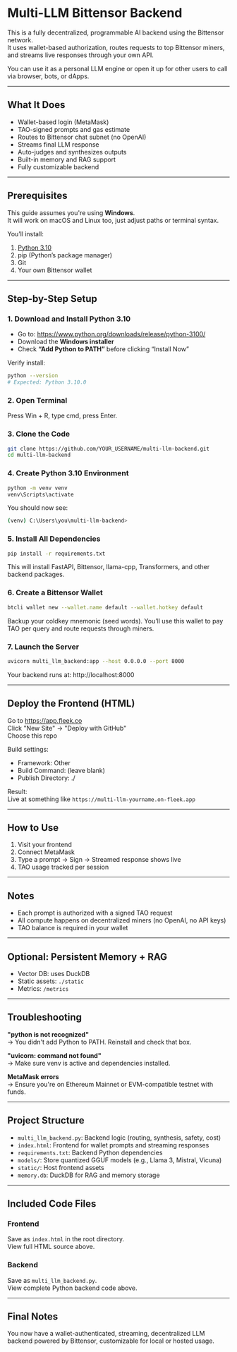 # Multi-LLM Bittensor Backend

This is a fully decentralized, programmable AI backend using the Bittensor network.  
It uses wallet-based authorization, routes requests to top Bittensor miners, and streams live responses through your own API.

You can use it as a personal LLM engine or open it up for other users to call via browser, bots, or dApps.

---

## What It Does

- Wallet-based login (MetaMask)
- TAO-signed prompts and gas estimate
- Routes to Bittensor chat subnet (no OpenAI)
- Streams final LLM response
- Auto-judges and synthesizes outputs
- Built-in memory and RAG support
- Fully customizable backend

---

## Prerequisites

This guide assumes you're using **Windows**.  
It will work on macOS and Linux too, just adjust paths or terminal syntax.

You’ll install:

1. [Python 3.10](https://www.python.org/downloads/release/python-3100/)
2. pip (Python’s package manager)
3. Git
4. Your own Bittensor wallet

---

## Step-by-Step Setup

### 1. Download and Install Python 3.10

- Go to: https://www.python.org/downloads/release/python-3100/
- Download the **Windows installer**
- Check **“Add Python to PATH”** before clicking “Install Now”

Verify install:
```bash
python --version
# Expected: Python 3.10.0
```

### 2. Open Terminal

Press Win + R, type cmd, press Enter.

### 3. Clone the Code

```bash
git clone https://github.com/YOUR_USERNAME/multi-llm-backend.git
cd multi-llm-backend
```

### 4. Create Python 3.10 Environment

```bash
python -m venv venv
venv\Scripts\activate
```

You should now see:
```bash
(venv) C:\Users\you\multi-llm-backend>
```

### 5. Install All Dependencies

```bash
pip install -r requirements.txt
```

This will install FastAPI, Bittensor, llama-cpp, Transformers, and other backend packages.

### 6. Create a Bittensor Wallet

```bash
btcli wallet new --wallet.name default --wallet.hotkey default
```

Backup your coldkey mnemonic (seed words). You’ll use this wallet to pay TAO per query and route requests through miners.

### 7. Launch the Server

```bash
uvicorn multi_llm_backend:app --host 0.0.0.0 --port 8000
```

Your backend runs at: http://localhost:8000

---

## Deploy the Frontend (HTML)

Go to https://app.fleek.co  
Click "New Site" → "Deploy with GitHub"  
Choose this repo

Build settings:

- Framework: Other  
- Build Command: (leave blank)  
- Publish Directory: ./

Result:  
Live at something like `https://multi-llm-yourname.on-fleek.app`

---

## How to Use

1. Visit your frontend  
2. Connect MetaMask  
3. Type a prompt → Sign → Streamed response shows live  
4. TAO usage tracked per session

---

## Notes

- Each prompt is authorized with a signed TAO request  
- All compute happens on decentralized miners (no OpenAI, no API keys)  
- TAO balance is required in your wallet  

---

## Optional: Persistent Memory + RAG

- Vector DB: uses DuckDB  
- Static assets: `./static`  
- Metrics: `/metrics`  

---

## Troubleshooting

**"python is not recognized"**  
→ You didn't add Python to PATH. Reinstall and check that box.

**"uvicorn: command not found"**  
→ Make sure venv is active and dependencies installed.

**MetaMask errors**  
→ Ensure you're on Ethereum Mainnet or EVM-compatible testnet with funds.

---

## Project Structure

- `multi_llm_backend.py`: Backend logic (routing, synthesis, safety, cost)  
- `index.html`: Frontend for wallet prompts and streaming responses  
- `requirements.txt`: Backend Python dependencies  
- `models/`: Store quantized GGUF models (e.g., Llama 3, Mistral, Vicuna)  
- `static/`: Host frontend assets  
- `memory.db`: DuckDB for RAG and memory storage  

---

## Included Code Files

### Frontend

Save as `index.html` in the root directory.  
View full HTML source above.

### Backend

Save as `multi_llm_backend.py`.  
View complete Python backend code above.

---

## Final Notes

You now have a wallet-authenticated, streaming, decentralized LLM backend powered by Bittensor, customizable for local or hosted usage.

